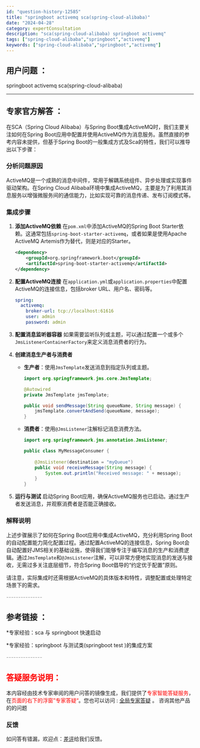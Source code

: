 ```yaml
---
id: "question-history-12585"
title: "springboot activemq sca(spring-cloud-alibaba)"
date: "2024-04-28"
category: expertConsultation
description: "sca(spring-cloud-alibaba) springboot activemq"
tags: ["spring-cloud-alibaba","springboot","activemq"]
keywords: ["spring-cloud-alibaba","springboot","activemq"]
---
```


## 用户问题 ： 
 springboot activemq sca(spring-cloud-alibaba) 

---------------
## 专家官方解答 ：

在SCA（Spring Cloud Alibaba）与Spring Boot集成ActiveMQ时，我们主要关注如何在Spring Boot应用中配置并使用ActiveMQ作为消息服务。虽然直接的参考内容未提供，但基于Spring Boot的一般集成方式及Sca的特性，我们可以推导出以下步骤：

### 分析问题原因

ActiveMQ是一个成熟的消息中间件，常用于解耦系统组件、异步处理或实现事件驱动架构。在Spring Cloud Alibaba环境中集成ActiveMQ，主要是为了利用其消息服务以增强微服务间的通信能力，比如实现可靠的消息传递、发布订阅模式等。

### 集成步骤

1. **添加ActiveMQ依赖**
   在`pom.xml`中添加ActiveMQ的Spring Boot Starter依赖。这通常包括`spring-boot-starter-activemq`，或者如果是使用Apache ActiveMQ Artemis作为替代，则是对应的Starter。

   ```xml
   <dependency>
       <groupId>org.springframework.boot</groupId>
       <artifactId>spring-boot-starter-activemq</artifactId>
   </dependency>
   ```

2. **配置ActiveMQ连接**
   在`application.yml`或`application.properties`中配置ActiveMQ的连接信息，包括broker URL、用户名、密码等。

   ```yaml
   spring:
     activemq:
       broker-url: tcp://localhost:61616
       user: admin
       password: admin
   ```

3. **配置消息监听器容器**
   如果需要监听队列或主题，可以通过配置一个或多个`JmsListenerContainerFactory`来定义消息消费者的行为。

4. **创建消息生产者与消费者**
   - **生产者**：使用`JmsTemplate`发送消息到指定队列或主题。
     ```java
     import org.springframework.jms.core.JmsTemplate;
     
     @Autowired
     private JmsTemplate jmsTemplate;
     
     public void sendMessage(String queueName, String message) {
         jmsTemplate.convertAndSend(queueName, message);
     }
     ```
   - **消费者**：使用`@JmsListener`注解标记消息消费方法。
     ```java
     import org.springframework.jms.annotation.JmsListener;
     
     public class MyMessageConsumer {
         
         @JmsListener(destination = "myQueue")
         public void receiveMessage(String message) {
             System.out.println("Received message: " + message);
         }
     }
     ```

5. **运行与测试**
   启动Spring Boot应用，确保ActiveMQ服务也已启动。通过生产者发送消息，并观察消费者是否能正确接收。

### 解释说明

上述步骤展示了如何在Spring Boot应用中集成ActiveMQ，充分利用Spring Boot的自动配置能力简化配置过程。通过配置ActiveMQ的连接信息，Spring Boot会自动配置好JMS相关的基础设施，使得我们能够专注于编写消息的生产和消费逻辑。通过`JmsTemplate`和`@JmsListener`注解，可以非常方便地实现消息的发送与接收，无需过多关注底层细节，符合Spring Boot倡导的“约定优于配置”原则。

请注意，实际集成时还需根据ActiveMQ的具体版本和特性，调整配置或处理特定场景下的需求。


<font color="#949494">---------------</font> 


## 参考链接 ：

*专家经验：sca 与 springboot 快速启动 
 
 *专家经验：springboot 与测试类(springboot test )的集成方案 


 <font color="#949494">---------------</font> 
 


## <font color="#FF0000">答疑服务说明：</font> 

本内容经由技术专家审阅的用户问答的镜像生成，我们提供了<font color="#FF0000">专家智能答疑服务</font>，在<font color="#FF0000">页面的右下的浮窗”专家答疑“</font>。您也可以访问 : [全局专家答疑](https://opensource.alibaba.com/chatBot) 。 咨询其他产品的的问题

### 反馈
如问答有错漏，欢迎点：[差评](https://ai.nacos.io/user/feedbackByEnhancerGradePOJOID?enhancerGradePOJOId=12678)给我们反馈。
